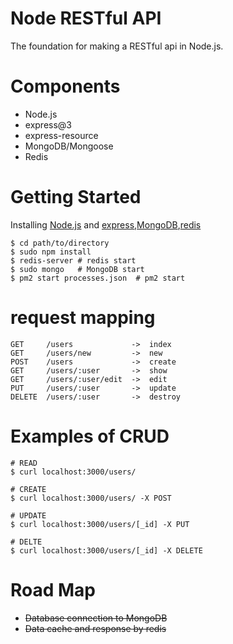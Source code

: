 Node RESTful API
===================
The foundation for making a RESTful api in Node.js.

Components
===================
* Node.js
* express@3
* express-resource
* MongoDB/Mongoose
* Redis

Getting Started
===========
Installing  [Node.js](http://nodejs.org/) and [express](http://expressjs.com/),[MongoDB](http://www.mongodb.org/),[redis](http://redis.io/)
~~~
$ cd path/to/directory
$ sudo npm install
$ redis-server # redis start
$ sudo mongo   # MongoDB start
$ pm2 start processes.json  # pm2 start
~~~

request mapping
===========
~~~
GET     /users             ->  index
GET     /users/new         ->  new
POST    /users             ->  create
GET     /users/:user       ->  show
GET     /users/:user/edit  ->  edit
PUT     /users/:user       ->  update
DELETE  /users/:user       ->  destroy
~~~

Examples of CRUD
===========
~~~
# READ
$ curl localhost:3000/users/

# CREATE
$ curl localhost:3000/users/ -X POST

# UPDATE
$ curl localhost:3000/users/[_id] -X PUT

# DELTE
$ curl localhost:3000/users/[_id] -X DELETE
~~~

Road Map
===========
* ~~Database connection to MongoDB~~
* ~~Data cache and response by redis~~

